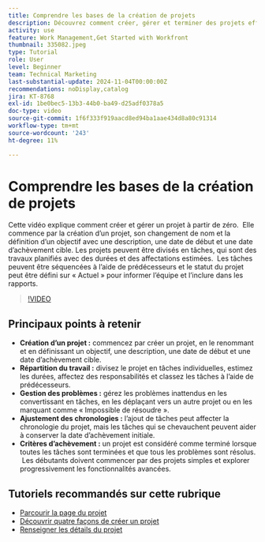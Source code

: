 ```yaml
---
title: Comprendre les bases de la création de projets
description: Découvrez comment créer, gérer et terminer des projets efficacement, gérer les problèmes inattendus et explorer les conseils adaptés aux débutants pour maîtriser les fonctionnalités essentielles de gestion de projet. ​
activity: use
feature: Work Management,Get Started with Workfront
thumbnail: 335082.jpeg
type: Tutorial
role: User
level: Beginner
team: Technical Marketing
last-substantial-update: 2024-11-04T00:00:00Z
recommendations: noDisplay,catalog
jira: KT-8768
exl-id: 1be0bec5-13b3-44b0-ba49-d25adf0378a5
doc-type: video
source-git-commit: 1f6f333f919aacd8ed94ba1aae434d8a80c91314
workflow-type: tm+mt
source-wordcount: '243'
ht-degree: 11%

---
```


# Comprendre les bases de la création de projets

Cette vidéo explique comment créer et gérer un projet à partir de zéro. &#x200B; Elle commence par la création d’un projet, son changement de nom et la définition d’un objectif avec une description, une date de début et une date d’achèvement cible. Les projets peuvent être divisés en tâches, qui sont des travaux planifiés avec des durées et des affectations estimées. &#x200B; Les tâches peuvent être séquencées à l’aide de prédécesseurs et le statut du projet peut être défini sur « Actuel » pour informer l’équipe et l’inclure dans les rapports. &#x200B;


>[!VIDEO](https://video.tv.adobe.com/v/335082/?quality=12&learn=on&enablevpops)

## Principaux points à retenir

* **Création d’un projet :** commencez par créer un projet, en le renommant et en définissant un objectif, une description, une date de début et une date d’achèvement cible.
* **Répartition du travail :** divisez le projet en tâches individuelles, estimez les durées, affectez des responsabilités et classez les tâches à l’aide de prédécesseurs. &#x200B;
* **Gestion des problèmes :** gérez les problèmes inattendus en les convertissant en tâches, en les déplaçant vers un autre projet ou en les marquant comme « Impossible de résoudre ». &#x200B;
* **Ajustement des chronologies :** l’ajout de tâches peut affecter la chronologie du projet, mais les tâches qui se chevauchent peuvent aider à conserver la date d’achèvement initiale. &#x200B;
* **Critères d’achèvement :** un projet est considéré comme terminé lorsque toutes les tâches sont terminées et que tous les problèmes sont résolus. &#x200B; Les débutants doivent commencer par des projets simples et explorer progressivement les fonctionnalités avancées. &#x200B;


## Tutoriels recommandés sur cette rubrique

* [Parcourir la page du projet](/help/manage-work/projects/navigate-the-project-page.md)
* [Découvrir quatre façons de créer un projet](/help/manage-work/projects/understand-other-ways-to-create-projects.md)
* [Renseigner les détails du projet](/help/manage-work/projects/fill-in-the-project-details.md)

